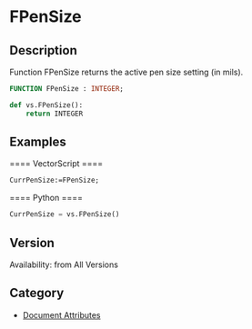 # FPenSize

## Description
Function FPenSize returns the active pen size setting (in mils).

```pascal
FUNCTION FPenSize : INTEGER;
```

```python
def vs.FPenSize():
    return INTEGER
```

## Examples
==== VectorScript ====
```pascal
CurrPenSize:=FPenSize;
```
==== Python ====
```python
CurrPenSize = vs.FPenSize()
```

## Version
Availability: from All Versions

## Category
* [Document Attributes](../Categories/Document%20Attributes.md)

